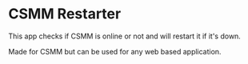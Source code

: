 # CSMM Restarter

This app checks if CSMM is online or not and will restart it if it's down.

Made for CSMM but can be used for any web based application.

